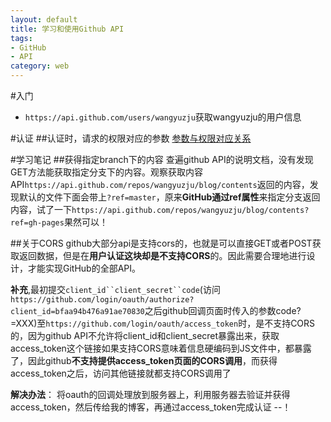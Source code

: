```yaml
---
layout: default
title: 学习和使用Github API
tags:
- GitHub
- API
category: web
---
```

#入门
+ `https://api.github.com/users/wangyuzju`获取wangyuzju的用户信息


#认证
##认证时，请求的权限对应的参数
[参数与权限对应关系](http://developer.github.com/v3/oauth/#scopes)

#学习笔记
##获得指定branch下的内容
查遍github API的说明文档，没有发现GET方法能获取指定分支下的内容。观察获取内容API`https://api.github.com/repos/wangyuzju/blog/contents`返回的内容，发现默认的文件下面会带上`?ref=master`，原来**GitHub通过ref属性**来指定分支返回内容，试了一下`https://api.github.com/repos/wangyuzju/blog/contents?ref=gh-pages`果然可以！

##关于CORS
github大部分api是支持cors的，也就是可以直接GET或者POST获取返回数据，但是在**用户认证这块却是不支持CORS**的。因此需要合理地进行设计，才能实现GitHub的全部API。

**补充**,最初提交`client_id``client_secret``code`(访问`https://github.com/login/oauth/authorize?client_id=bfaa94b476a91ae70830`之后github回调页面时传入的参数code?=XXX)至`https://github.com/login/oauth/access_token`时，是不支持CORS的，因为github API不允许将client_id和client_secret暴露出来，获取access_token这个链接如果支持CORS意味着信息硬编码到JS文件中，都暴露了，因此github**不支持提供access_token页面的CORS调用**，而获得access_token之后，访问其他链接就都支持CORS调用了

**解决办法**： 将oauth的回调处理放到服务器上，利用服务器去验证并获得access_token，然后传给我的博客，再通过access_token完成认证 --！
